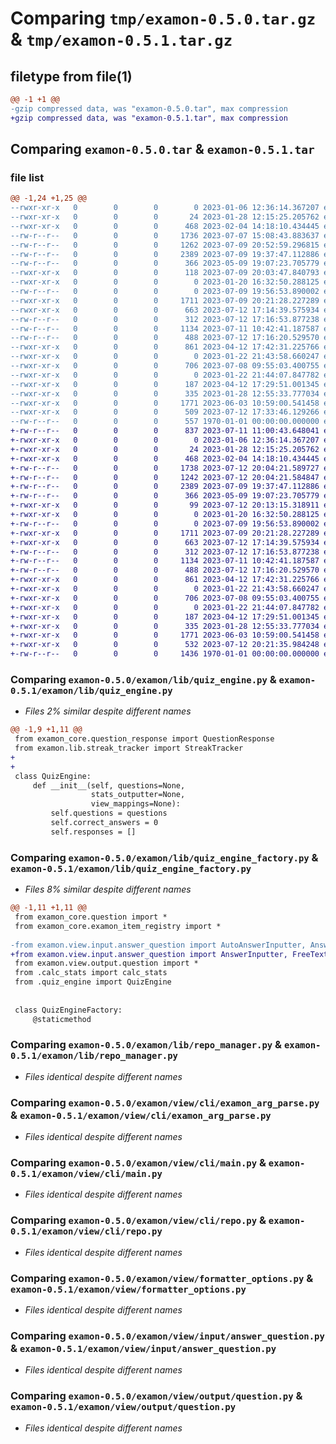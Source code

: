 # Comparing `tmp/examon-0.5.0.tar.gz` & `tmp/examon-0.5.1.tar.gz`

## filetype from file(1)

```diff
@@ -1 +1 @@
-gzip compressed data, was "examon-0.5.0.tar", max compression
+gzip compressed data, was "examon-0.5.1.tar", max compression
```

## Comparing `examon-0.5.0.tar` & `examon-0.5.1.tar`

### file list

```diff
@@ -1,24 +1,25 @@
--rwxr-xr-x   0        0        0        0 2023-01-06 12:36:14.367207 examon-0.5.0/examon/__init__.py
--rwxr-xr-x   0        0        0       24 2023-01-28 12:15:25.205762 examon-0.5.0/examon/lib/__init__.py
--rwxr-xr-x   0        0        0      468 2023-02-04 14:18:10.434445 examon-0.5.0/examon/lib/calc_stats.py
--rw-r--r--   0        0        0     1736 2023-07-07 15:08:43.883637 examon-0.5.0/examon/lib/quiz_engine.py
--rw-r--r--   0        0        0     1262 2023-07-09 20:52:59.296815 examon-0.5.0/examon/lib/quiz_engine_factory.py
--rw-r--r--   0        0        0     2389 2023-07-09 19:37:47.112886 examon-0.5.0/examon/lib/repo_manager.py
--rw-r--r--   0        0        0      366 2023-05-09 19:07:23.705779 examon-0.5.0/examon/lib/streak_tracker.py
--rwxr-xr-x   0        0        0      118 2023-07-09 20:03:47.840793 examon-0.5.0/examon/main.py
--rwxr-xr-x   0        0        0        0 2023-01-20 16:32:50.288125 examon-0.5.0/examon/view/__init__.py
--rw-r--r--   0        0        0        0 2023-07-09 19:56:53.890002 examon-0.5.0/examon/view/cli/__init__.py
--rwxr-xr-x   0        0        0     1711 2023-07-09 20:21:28.227289 examon-0.5.0/examon/view/cli/examon_arg_parse.py
--rwxr-xr-x   0        0        0      663 2023-07-12 17:14:39.575934 examon-0.5.0/examon/view/cli/main.py
--rw-r--r--   0        0        0      312 2023-07-12 17:16:53.877238 examon-0.5.0/examon/view/cli/overview.py
--rw-r--r--   0        0        0     1134 2023-07-11 10:42:41.187587 examon-0.5.0/examon/view/cli/repo.py
--rw-r--r--   0        0        0      488 2023-07-12 17:16:20.529570 examon-0.5.0/examon/view/cli/runner.py
--rwxr-xr-x   0        0        0      861 2023-04-12 17:42:31.225766 examon-0.5.0/examon/view/formatter_options.py
--rwxr-xr-x   0        0        0        0 2023-01-22 21:43:58.660247 examon-0.5.0/examon/view/input/__init__.py
--rwxr-xr-x   0        0        0      706 2023-07-08 09:55:03.400755 examon-0.5.0/examon/view/input/answer_question.py
--rwxr-xr-x   0        0        0        0 2023-01-22 21:44:07.847782 examon-0.5.0/examon/view/output/__init__.py
--rwxr-xr-x   0        0        0      187 2023-04-12 17:29:51.001345 examon-0.5.0/examon/view/output/display_stats.py
--rwxr-xr-x   0        0        0      335 2023-01-28 12:55:33.777034 examon-0.5.0/examon/view/output/functions.py
--rwxr-xr-x   0        0        0     1771 2023-06-03 10:59:00.541458 examon-0.5.0/examon/view/output/question.py
--rwxr-xr-x   0        0        0      509 2023-07-12 17:33:46.129266 examon-0.5.0/pyproject.toml
--rw-r--r--   0        0        0      557 1970-01-01 00:00:00.000000 examon-0.5.0/PKG-INFO
+-rw-r--r--   0        0        0      837 2023-07-11 11:00:43.648041 examon-0.5.1/README.md
+-rwxr-xr-x   0        0        0        0 2023-01-06 12:36:14.367207 examon-0.5.1/examon/__init__.py
+-rwxr-xr-x   0        0        0       24 2023-01-28 12:15:25.205762 examon-0.5.1/examon/lib/__init__.py
+-rwxr-xr-x   0        0        0      468 2023-02-04 14:18:10.434445 examon-0.5.1/examon/lib/calc_stats.py
+-rw-r--r--   0        0        0     1738 2023-07-12 20:04:21.589727 examon-0.5.1/examon/lib/quiz_engine.py
+-rw-r--r--   0        0        0     1242 2023-07-12 20:04:21.584847 examon-0.5.1/examon/lib/quiz_engine_factory.py
+-rw-r--r--   0        0        0     2389 2023-07-09 19:37:47.112886 examon-0.5.1/examon/lib/repo_manager.py
+-rw-r--r--   0        0        0      366 2023-05-09 19:07:23.705779 examon-0.5.1/examon/lib/streak_tracker.py
+-rwxr-xr-x   0        0        0       99 2023-07-12 20:13:15.318911 examon-0.5.1/examon/main.py
+-rwxr-xr-x   0        0        0        0 2023-01-20 16:32:50.288125 examon-0.5.1/examon/view/__init__.py
+-rw-r--r--   0        0        0        0 2023-07-09 19:56:53.890002 examon-0.5.1/examon/view/cli/__init__.py
+-rwxr-xr-x   0        0        0     1711 2023-07-09 20:21:28.227289 examon-0.5.1/examon/view/cli/examon_arg_parse.py
+-rwxr-xr-x   0        0        0      663 2023-07-12 17:14:39.575934 examon-0.5.1/examon/view/cli/main.py
+-rw-r--r--   0        0        0      312 2023-07-12 17:16:53.877238 examon-0.5.1/examon/view/cli/overview.py
+-rw-r--r--   0        0        0     1134 2023-07-11 10:42:41.187587 examon-0.5.1/examon/view/cli/repo.py
+-rw-r--r--   0        0        0      488 2023-07-12 17:16:20.529570 examon-0.5.1/examon/view/cli/runner.py
+-rwxr-xr-x   0        0        0      861 2023-04-12 17:42:31.225766 examon-0.5.1/examon/view/formatter_options.py
+-rwxr-xr-x   0        0        0        0 2023-01-22 21:43:58.660247 examon-0.5.1/examon/view/input/__init__.py
+-rwxr-xr-x   0        0        0      706 2023-07-08 09:55:03.400755 examon-0.5.1/examon/view/input/answer_question.py
+-rwxr-xr-x   0        0        0        0 2023-01-22 21:44:07.847782 examon-0.5.1/examon/view/output/__init__.py
+-rwxr-xr-x   0        0        0      187 2023-04-12 17:29:51.001345 examon-0.5.1/examon/view/output/display_stats.py
+-rwxr-xr-x   0        0        0      335 2023-01-28 12:55:33.777034 examon-0.5.1/examon/view/output/functions.py
+-rwxr-xr-x   0        0        0     1771 2023-06-03 10:59:00.541458 examon-0.5.1/examon/view/output/question.py
+-rwxr-xr-x   0        0        0      532 2023-07-12 20:21:35.984248 examon-0.5.1/pyproject.toml
+-rw-r--r--   0        0        0     1436 1970-01-01 00:00:00.000000 examon-0.5.1/PKG-INFO
```

### Comparing `examon-0.5.0/examon/lib/quiz_engine.py` & `examon-0.5.1/examon/lib/quiz_engine.py`

 * *Files 2% similar despite different names*

```diff
@@ -1,9 +1,11 @@
 from examon_core.question_response import QuestionResponse
 from examon.lib.streak_tracker import StreakTracker
+
+
 class QuizEngine:
     def __init__(self, questions=None,
                  stats_outputter=None,
                  view_mappings=None):
         self.questions = questions
         self.correct_answers = 0
         self.responses = []
```

### Comparing `examon-0.5.0/examon/lib/quiz_engine_factory.py` & `examon-0.5.1/examon/lib/quiz_engine_factory.py`

 * *Files 8% similar despite different names*

```diff
@@ -1,11 +1,11 @@
 from examon_core.question import *
 from examon_core.examon_item_registry import *
 
-from examon.view.input.answer_question import AutoAnswerInputter, AnswerInputter, FreeTextAnswerInputter
+from examon.view.input.answer_question import AnswerInputter, FreeTextAnswerInputter
 from examon.view.output.question import *
 from .calc_stats import calc_stats
 from .quiz_engine import QuizEngine
 
 
 class QuizEngineFactory:
     @staticmethod
```

### Comparing `examon-0.5.0/examon/lib/repo_manager.py` & `examon-0.5.1/examon/lib/repo_manager.py`

 * *Files identical despite different names*

### Comparing `examon-0.5.0/examon/view/cli/examon_arg_parse.py` & `examon-0.5.1/examon/view/cli/examon_arg_parse.py`

 * *Files identical despite different names*

### Comparing `examon-0.5.0/examon/view/cli/main.py` & `examon-0.5.1/examon/view/cli/main.py`

 * *Files identical despite different names*

### Comparing `examon-0.5.0/examon/view/cli/repo.py` & `examon-0.5.1/examon/view/cli/repo.py`

 * *Files identical despite different names*

### Comparing `examon-0.5.0/examon/view/formatter_options.py` & `examon-0.5.1/examon/view/formatter_options.py`

 * *Files identical despite different names*

### Comparing `examon-0.5.0/examon/view/input/answer_question.py` & `examon-0.5.1/examon/view/input/answer_question.py`

 * *Files identical despite different names*

### Comparing `examon-0.5.0/examon/view/output/question.py` & `examon-0.5.1/examon/view/output/question.py`

 * *Files identical despite different names*

